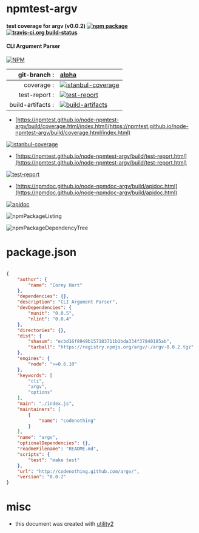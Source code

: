 # npmtest-argv

#### test coverage for  argv (v0.0.2)  [![npm package](https://img.shields.io/npm/v/npmtest-argv.svg?style=flat-square)](https://www.npmjs.org/package/npmtest-argv) [![travis-ci.org build-status](https://api.travis-ci.org/npmtest/node-npmtest-argv.svg)](https://travis-ci.org/npmtest/node-npmtest-argv)

#### CLI Argument Parser

[![NPM](https://nodei.co/npm/argv.png?downloads=true&downloadRank=true&stars=true)](https://www.npmjs.com/package/argv)

| git-branch : | [alpha](https://github.com/npmtest/node-npmtest-argv/tree/alpha)|
|--:|:--|
| coverage : | [![istanbul-coverage](https://npmtest.github.io/node-npmtest-argv/build/coverage.badge.svg)](https://npmtest.github.io/node-npmtest-argv/build/coverage.html/index.html)|
| test-report : | [![test-report](https://npmtest.github.io/node-npmtest-argv/build/test-report.badge.svg)](https://npmtest.github.io/node-npmtest-argv/build/test-report.html)|
| build-artifacts : | [![build-artifacts](https://npmtest.github.io/node-npmtest-argv/glyphicons_144_folder_open.png)](https://github.com/npmtest/node-npmtest-argv/tree/gh-pages/build)|

- [https://npmtest.github.io/node-npmtest-argv/build/coverage.html/index.html](https://npmtest.github.io/node-npmtest-argv/build/coverage.html/index.html)

[![istanbul-coverage](https://npmtest.github.io/node-npmtest-argv/build/screenCapture.buildCi.browser.%252Ftmp%252Fbuild%252Fcoverage.lib.html.png)](https://npmtest.github.io/node-npmtest-argv/build/coverage.html/index.html)

- [https://npmtest.github.io/node-npmtest-argv/build/test-report.html](https://npmtest.github.io/node-npmtest-argv/build/test-report.html)

[![test-report](https://npmtest.github.io/node-npmtest-argv/build/screenCapture.buildCi.browser.%252Ftmp%252Fbuild%252Ftest-report.html.png)](https://npmtest.github.io/node-npmtest-argv/build/test-report.html)

- [https://npmdoc.github.io/node-npmdoc-argv/build/apidoc.html](https://npmdoc.github.io/node-npmdoc-argv/build/apidoc.html)

[![apidoc](https://npmdoc.github.io/node-npmdoc-argv/build/screenCapture.buildCi.browser.%252Ftmp%252Fbuild%252Fapidoc.html.png)](https://npmdoc.github.io/node-npmdoc-argv/build/apidoc.html)

![npmPackageListing](https://npmtest.github.io/node-npmtest-argv/build/screenCapture.npmPackageListing.svg)

![npmPackageDependencyTree](https://npmtest.github.io/node-npmtest-argv/build/screenCapture.npmPackageDependencyTree.svg)



# package.json

```json

{
    "author": {
        "name": "Corey Hart"
    },
    "dependencies": {},
    "description": "CLI Argument Parser",
    "devDependencies": {
        "munit": "0.0.5",
        "nlint": "0.0.4"
    },
    "directories": {},
    "dist": {
        "shasum": "ecbd16f8949b157183711b1bda334f37840185ab",
        "tarball": "https://registry.npmjs.org/argv/-/argv-0.0.2.tgz"
    },
    "engines": {
        "node": ">=0.6.10"
    },
    "keywords": [
        "cli",
        "argv",
        "options"
    ],
    "main": "./index.js",
    "maintainers": [
        {
            "name": "codenothing"
        }
    ],
    "name": "argv",
    "optionalDependencies": {},
    "readmeFilename": "README.md",
    "scripts": {
        "test": "make test"
    },
    "url": "http://codenothing.github.com/argv/",
    "version": "0.0.2"
}
```



# misc
- this document was created with [utility2](https://github.com/kaizhu256/node-utility2)
